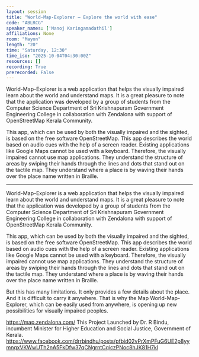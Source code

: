 ```yaml
---
layout: session
title: "World-Map-Explorer – Explore the world with ease"
code: "ABLRCG"
speaker_names: ['Manoj Karingamadathil']
affiliations: None
room: "Mayon"
length: "20"
time: "Saturday, 12:30"
time_iso: "2025-10-04T04:30:00Z"
resources: []
recording: True
prerecorded: False
---
```


World-Map-Explorer is a web application that helps the visually impaired learn about the world and understand maps. It is a great pleasure to note that the application was developed by a group of students from the Computer Science Department of Sri Krishnapuram Government Engineering College in collaboration with Zendalona with support of OpenStreetMap Kerala Community.

This app, which can be used by both the visually impaired and the sighted, is based on the free software OpenStreetMap. This app describes the world based on audio cues with the help of a screen reader. Existing applications like Google Maps cannot be used with a keyboard. Therefore, the visually impaired cannot use map applications. They understand the structure of areas by swiping their hands through the lines and dots that stand out on the tactile map. They understand where a place is by waving their hands over the place name written in Braille.

<hr>

World-Map-Explorer is a web application that helps the visually impaired learn about the world and understand maps. It is a great pleasure to note that the application was developed by a group of students from the Computer Science Department of Sri Krishnapuram Government Engineering College in collaboration with Zendalona with support of OpenStreetMap Kerala Community.

This app, which can be used by both the visually impaired and the sighted, is based on the free software OpenStreetMap. This app describes the world based on audio cues with the help of a screen reader. Existing applications like Google Maps cannot be used with a keyboard. Therefore, the visually impaired cannot use map applications. They understand the structure of areas by swiping their hands through the lines and dots that stand out on the tactile map. They understand where a place is by waving their hands over the place name written in Braille.

But this has many limitations. It only provides a few details about the place. And it is difficult to carry it anywhere. That is why the Map World-Map-Explorer, which can be easily used from anywhere, is opening up new possibilities for visually impaired peoples.

https://map.zendalona.com/
This Project Launched by Dr. R Bindu, incumbent Minister for Higher Education and Social Justice, Government of Kerala. https://www.facebook.com/drrbindhu/posts/pfbid02vPrXmPFuG6UE2p8yymnqxVKWwUTh2nA5FkDfw37qCNgrntCqiczPNoc8hJK81H7kl

